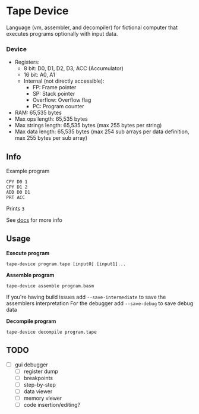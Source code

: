 # Tape Device

Language (vm, assembler, and decompiler) for fictional computer that executes programs optionally with input data.

### Device

- Registers:
  - 8 bit: D0, D1, D2, D3, ACC (Accumulator)
  - 16 bit: A0, A1
  - Internal (not directly accessible):
    - FP: Frame pointer
    - SP: Stack pointer
    - Overflow: Overflow flag
    - PC: Program counter
- RAM: 65,535 bytes
- Max ops length: 65,535 bytes 
- Max strings length: 65,535 bytes (max 255 bytes per string)
- Max data length: 65,535 bytes (max 254 sub arrays per data definition, max 255 bytes per sub array)

## Info

Example program
```
CPY D0 1
CPY D1 2
ADD D0 D1
PRT ACC
```

Prints `3`

See [docs](https://github.com/raybritton/tape-device/blob/master/language.md) for more info

## Usage

**Execute program**
```
tape-device program.tape [input0] [input1]...
```

**Assemble program**
```
tape-device assemble program.basm
```
If you're having build issues add `--save-intermediate` to save the assemblers interpretation
For the debugger add `--save-debug` to save debug data

**Decompile program**
```
tape-device decompile program.tape
```

## TODO

- [ ] gui debugger
    - [ ] register dump
    - [ ] breakpoints
    - [ ] step-by-step
    - [ ] data viewer
    - [ ] memory viewer
    - [ ] code insertion/editing?